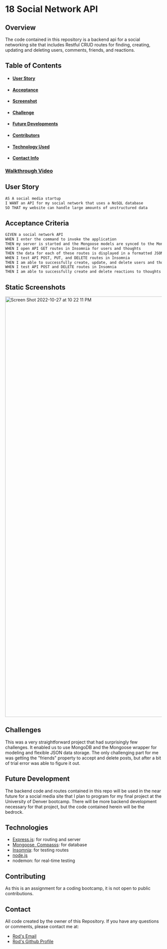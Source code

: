 # 18 Social Network API


## Overview

The code contained in this repository is a backend api for a social networking site that includes Restful CRUD routes for finding, creating, updating and deleting users, comments, friends, and reactions.

## Table of Contents

- #### [User Story](#user-story)
- #### [Acceptance](#acceptance-criteria)
- #### [Screenshot](#static-screenshots)
- #### [Challenge](#challenges)
- #### [Future Developments](#future-development)
- #### [Contributors](#contributing)
- #### [Technology Used](#technologies)
- #### [Contact Info](#contact)

### [Walkthrough Video]()

## User Story

```md
AS A social media startup
I WANT an API for my social network that uses a NoSQL database
SO THAT my website can handle large amounts of unstructured data
```

## Acceptance Criteria
```md
GIVEN a social network API
WHEN I enter the command to invoke the application
THEN my server is started and the Mongoose models are synced to the MongoDB database
WHEN I open API GET routes in Insomnia for users and thoughts
THEN the data for each of these routes is displayed in a formatted JSON
WHEN I test API POST, PUT, and DELETE routes in Insomnia
THEN I am able to successfully create, update, and delete users and thoughts in my database
WHEN I test API POST and DELETE routes in Insomnia
THEN I am able to successfully create and delete reactions to thoughts and add and remove friends to a user’s friend list.
```
## Static Screenshots

<img width="1352" alt="Screen Shot 2022-10-27 at 10 22 11 PM" src="https://user-images.githubusercontent.com/106923428/198501971-1a4b9046-e004-4137-8d70-820ec8ad0cf2.png">


## Challenges

This was a very straightforward project that had surprisingly few challenges.  It enabled us to use MongoDB and the Mongoose wrapper for modeling and flexible JSON data storage. The only challenging part for me was getting the "friends" property to accept and delete posts, but after a bit of trial error was able to figure it out.

## Future Development

The backend code and routes contained in this repo will be used in the near future for a social media site that I plan to program for my final project at the University of Denver bootcamp. There will be more backend development necessary for that project, but the code contained herein will be the bedrock.

## Technologies

- [Express.js](https://www.npmjs.com/package/express): for routing and server
- [Mongoose, Compasss](https://www.npmjs.com/package/mongoose): for database
- [Insomnia](https://insomnia.rest/): for testing routes
- [node.js](node.js)
- nodemon: for real-time testing
## Contributing
As this is an assignment for a coding bootcamp, it is not open to public contributions.

## Contact
All code created by the owner of this Repository.  If you have any questions or comments, please contact me at:
- [Rod's Email](rod.bennett75@gmail.com)
- [Rod's Github Profile](https://github.com/RodBennett)




